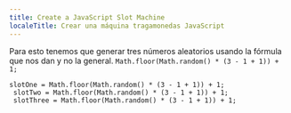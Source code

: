 ```yaml
---
title: Create a JavaScript Slot Machine
localeTitle: Crear una máquina tragamonedas JavaScript
---
```

Para esto tenemos que generar tres números aleatorios usando la fórmula que nos dan y no la general. `Math.floor(Math.random() * (3 - 1 + 1)) + 1;`
```
slotOne = Math.floor(Math.random() * (3 - 1 + 1)) + 1; 
 slotTwo = Math.floor(Math.random() * (3 - 1 + 1)) + 1; 
 slotThree = Math.floor(Math.random() * (3 - 1 + 1)) + 1; 

```